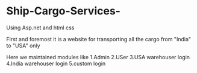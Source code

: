 # Ship-Cargo-Services-
Using Asp.net and html css

First and foremost it is a website for transporting all the cargo from "India" to "USA" only 

Here we maintained modules like
1.Admin
2.USer
3.USA warehouser login
4.India warehouser login
5.custom login

